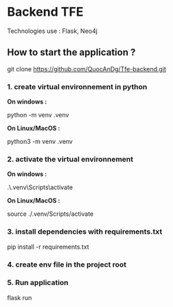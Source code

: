 # Backend TFE

Technologies use : Flask, Neo4j

## How to start the application ?

git clone https://github.com/QuocAnDg/Tfe-backend.git

### 1. create virtual environnement in python

**On windows :**

python -m venv .venv

**On Linux/MacOS :**

python3 -m venv .venv

### 2. activate the virtual environnement

**On windows :**

.\\.venv\Scripts\activate

**On Linux/MacOS :**

source ./.venv/Scripts/activate

### 3. install dependencies with requirements.txt

pip install -r requirements.txt

### 4. create env file in the project root

### 5. Run application 

flask run
